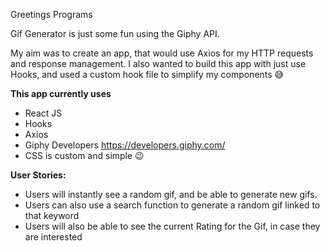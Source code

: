 Greetings Programs

Gif Generator is just some fun using the Giphy API.

My aim was to create an app, that would use Axios for my HTTP requests and response management. I also wanted to build this app with just use Hooks, and used a custom hook file to simplify my components 😅

**This app currently uses**

- React JS
- Hooks
- Axios
- Giphy Developers https://developers.giphy.com/
- CSS is custom and simple 😉

**User Stories:**

- Users will instantly see a random gif, and be able to generate new gifs.
- Users can also use a search function to generate a random gif linked to that keyword
- Users will also be able to see the current Rating for the Gif, in case they are interested
